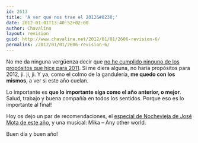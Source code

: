 ```yaml
---
id: 2613
title: 'A ver qué nos trae el 2012&#8230;'
date: 2012-01-01T13:40:52+02:00
author: Chavalina
layout: revision
guid: http://www.chavalina.net/2012/01/01/2606-revision-6/
permalink: /2012/01/01/2606-revision-6/
---
```

No me da ninguna vergüenza decir que [no he cumplido ninguno de los propósitos que hice para 2011](http://www.chavalina.net/2010/12/31/todo-pasa-y-todo-queda/). Si me diera alguna, no haría propósitos para 2012, ji. ji, ji. Y ya, como el colmo de la gandulería, **me quedo con los mismos**, a ver si este año cuelan.

Lo importante es **que lo importante siga como el año anterior, o mejor**. Salud, trabajo y buena compañía en todos los sentidos. Porque eso es lo importante al final!

Hoy os dejo un par de recomendaciones, el <a href="http://www.rtve.es/alacarta/videos/especiales-nochevieja-con-jose-mota/especial-nochevieja-jose-mota-seven-siete-pecados-capitales-provincia/1285081/" target="_blank">especial de Nochevieja de José Mota de este año</a>, y una musical: Mika &#8211; Any other world.

Buen día y buen año!
